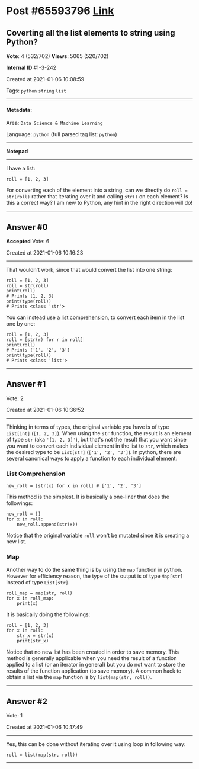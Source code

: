 
# Post \#65593796 [Link](https://stackoverflow.com/questions/65593796/)

## Coverting all the list elements to string using Python?

**Vote**: 4 (532/702) **Views**: 5065 (520/702) 

**Internal ID** \#1-3-242

Created at 2021-01-06 10:08:59

Tags: `python` `string` `list`

----------

#### Metadata:

Area: `Data Science & Machine Learning`

Language: `python` (full parsed tag list: `python`)

----------

**Notepad**


----------

I have a list:
```
roll = [1, 2, 3]
```

For converting each of the element into a string, can we directly do `roll = str(roll)` rather that iterating over it and calling `str()` on each element? Is this a correct way?
I am new to Python, any hint in the right direction will do!


----------
        
## Answer \#0

**Accepted** Vote: 6

Created at 2021-01-06 10:16:23

------------

That wouldn't work, since that would convert the  list into one string:
```
roll = [1, 2, 3]
roll = str(roll)
print(roll)
# Prints [1, 2, 3]
print(type(roll))
# Prints <class 'str'>
```

You can instead use a [list comprehension](https://docs.python.org/3/tutorial/datastructures.html#list-comprehensions), to convert each item in the list one by one:
```
roll = [1, 2, 3]
roll = [str(r) for r in roll]
print(roll)
# Prints ['1', '2', '3']
print(type(roll))
# Prints <class 'list'>
```



------------
    
    
## Answer \#1

 Vote: 2

Created at 2021-01-06 10:36:52

------------

Thinking in terms of types, the original variable you have is of type `List[int]` (`[1, 2, 3]`).
When using the `str` function, the result is an element of type `str` (aka `'[1, 2, 3]'`), but that's not the result that you want since you want to convert each individual element in the list to `str`, which makes the desired type to be `List[str]` (`['1', '2', '3']`).
In python, there are several canonical ways to apply a function to each individual element:

### List Comprehension


```
new_roll = [str(x) for x in roll] # ['1', '2', '3']
```

This method is the simplest. It is basically a one-liner that does the followings:
```
new_roll = []
for x in roll:
    new_roll.append(str(x))
```

Notice that the original variable `roll` won't be mutated since it is creating a new list.

### Map


Another way to do the same thing is by using the `map` function in python. However for efficiency reason, the type of the output is of type `Map[str]` instead of type `List[str]`.
```
roll_map = map(str, roll)
for x in roll_map:
    print(x)
```

It is basically doing the followings:
```
roll = [1, 2, 3]
for x in roll:
    str_x = str(x)
    print(str_x)
```

Notice that no new list has been created in order to save memory. This method is generally applicable when you need the result of a function applied to a list (or an iterator in general) but you do not want to store the results of the function application (to save memory).
A common hack to obtain a list via the `map` function is by `list(map(str, roll))`.


------------
    
    
## Answer \#2

 Vote: 1

Created at 2021-01-06 10:17:49

------------

Yes, this can be done without iterating over it using loop in following way:
```
roll = list(map(str, roll))
```



------------
    
    